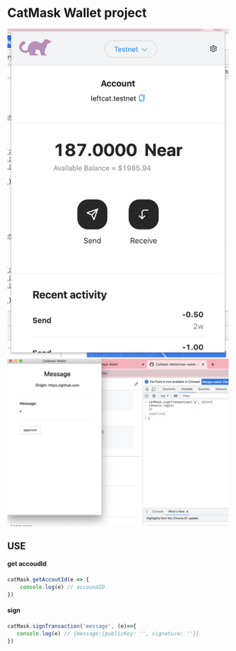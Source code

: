 # CatMask Wallet project

![overview](/readme/overview.png)
![message](/readme/message.png)

## USE

#### get accoudId
```js
catMask.getAccoutId(e => {
    console.log(e) // accoundID
})
```
 #### sign
 ```js
catMask.signTransaction('message', (e)=>{
    console.log(e) // {message:{publicKey: '', signature: ''}}
})
 ```

